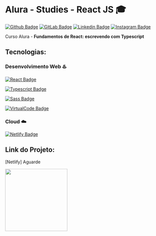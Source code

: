 # Alura - Studies - React JS :mortar_board:

[![Github Badge](https://img.shields.io/badge/GitHub-100000?style=for-the-badge&logo=github&logoColor=white&link=https://github.com/TiagoABarbosa)](https://github.com/TiagoABarbosa)
[![GitLab Badge](https://img.shields.io/badge/GitLab-330F63?style=for-the-badge&logo=gitlab&logoColor=white&https://gitlab.com/tiago.barbosa)](https://gitlab.com/tiago.barbosa)
[![Linkedin Badge](https://img.shields.io/badge/LinkedIn-0077B5?style=for-the-badge&logo=linkedin&logoColor=white&link=https://www.linkedin.com/in/tiagoalvestec/)](https://www.linkedin.com/in/tiagoalvestec/)
[![Instagram Badge](https://img.shields.io/badge/Instagram-E4405F?style=for-the-badge&logo=instagram&logoColor=white&https://www.instagram.com/tiago_alvves/)](https://www.instagram.com/tiago_alvves/)

Curso Alura - **Fundamentos de React: escrevendo com Typescript**

## Tecnologias:

### Desenvolvimento Web :hotsprings:<p>

[![React Badge](https://img.shields.io/badge/React-20232A?style=for-the-badge&logo=react&logoColor=61DAFB)](https://pt-br.reactjs.org/)

[![Typescript Badge](https://img.shields.io/badge/TypeScript-007ACC?style=for-the-badge&logo=typescript&logoColor=white)](https://www.typescriptlang.org/)

[![Sass Badge](https://img.shields.io/badge/Sass-CC6699?style=for-the-badge&logo=sass&logoColor=white)](https://sass-lang.com/)

[![VirtualCode Badge](https://img.shields.io/badge/Visual_Studio-5C2D91?style=for-the-badge&logo=visual%20studio&logoColor=white)](https://code.visualstudio.com/)


 ### Cloud :cloud:<p>
 [![Netlify Badge](https://img.shields.io/badge/Netlify-00C7B7?style=for-the-badge&logo=netlify&logoColor=white)](https://www.netlify.com/)


## Link do Projeto:
[Netlify] Aguarde<p>

<img src="https://logos-download.com/wp-content/uploads/2016/09/React_logo_wordmark.png" width="200">
